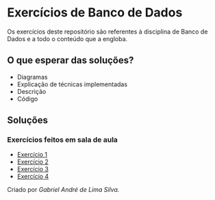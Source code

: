 # Exercícios de Banco de Dados
Os exercícios deste repositório são referentes à disciplina de Banco de Dados e a todo o conteúdo que a engloba.

## O que esperar das soluções?
- Diagramas
- Explicação de técnicas implementadas
- Descrição
- Código

## Soluções
### Exercícios feitos em sala de aula
- [Exercício 1](https://github.com/gabrielandre-math/AcademiaJavaAtos/tree/main/Exerc%C3%ADcios%20Banco%20de%20Dados/Exerc%C3%ADcios%20de%20sala%20de%20aula/Exerc%C3%ADcio%201)
- [Exercício 2](https://github.com/gabrielandre-math/AcademiaJavaAtos/tree/main/Exerc%C3%ADcios%20Banco%20de%20Dados/Exerc%C3%ADcios%20de%20sala%20de%20aula/Exerc%C3%ADcio%202)
- [Exercício 3](https://github.com/gabrielandre-math/AcademiaJavaAtos/tree/main/Exerc%C3%ADcios%20Banco%20de%20Dados/Exerc%C3%ADcios%20de%20sala%20de%20aula/Exerc%C3%ADcio%203)
- [Exercício 4](https://github.com/gabrielandre-math/AcademiaJavaAtos/tree/main/Exerc%C3%ADcios%20Banco%20de%20Dados/Exerc%C3%ADcios%20de%20sala%20de%20aula/Exerc%C3%ADcio%204)


Criado por _Gabriel André de Lima Silva._

